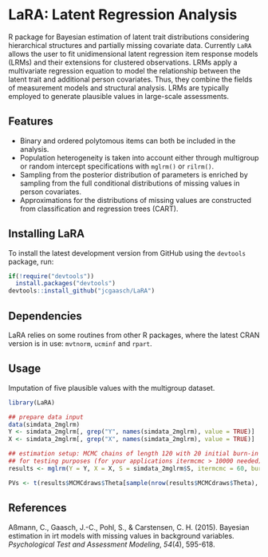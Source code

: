 LaRA: Latent Regression Analysis
================

R package for Bayesian estimation of latent trait distributions considering hierarchical structures and partially missing covariate data. Currently `LaRA` allows the user to fit unidimensional latent regression item response models (LRMs) and their extensions for clustered observations. LRMs apply a multivariate regression equation to model the relationship between the latent trait and additional person covariates. Thus, they combine the fields of measurement models and structural analysis. LRMs are typically employed to generate plausible values in large-scale assessments.

Features
--------

-   Binary and ordered polytomous items can both be included in the analysis.
-   Population heterogeneity is taken into account either through multigroup or random intercept specifications with `mglrm()` or `rilrm()`.
-   Sampling from the posterior distribution of parameters is enriched by sampling from the full conditional distributions of missing values in person covariates.
-   Approximations for the distributions of missing values are constructed from classification and regression trees (CART).

Installing LaRA
---------------

To install the latest development version from GitHub using the `devtools` package, run:

``` r
if(!require("devtools"))
  install.packages("devtools")
devtools::install_github("jcgaasch/LaRA")
```

Dependencies
------------

LaRA relies on some routines from other R packages, where the latest CRAN version is in use: `mvtnorm`, `ucminf` and `rpart`.

Usage
-----

Imputation of five plausible values with the multigroup dataset.

``` r
library(LaRA)

## prepare data input
data(simdata_2mglrm)
Y <- simdata_2mglrm[, grep("Y", names(simdata_2mglrm), value = TRUE)]
X <- simdata_2mglrm[, grep("X", names(simdata_2mglrm), value = TRUE)]

## estimation setup: MCMC chains of length 120 with 20 initial burn-in samples
## for testing purposes (for your applications itermcmc > 10000 needed)
results <- mglrm(Y = Y, X = X, S = simdata_2mglrm$S, itermcmc = 60, burnin = 10, thin = 2)

PVs <- t(results$MCMCdraws$Theta[sample(nrow(results$MCMCdraws$Theta), size = 5), ])
```

References
----------

Aßmann, C., Gaasch, J.-C., Pohl, S., & Carstensen, C. H. (2015). Bayesian estimation in irt models with missing values in background variables. *Psychological Test and Assessment Modeling*, *54*(4), 595-618.
